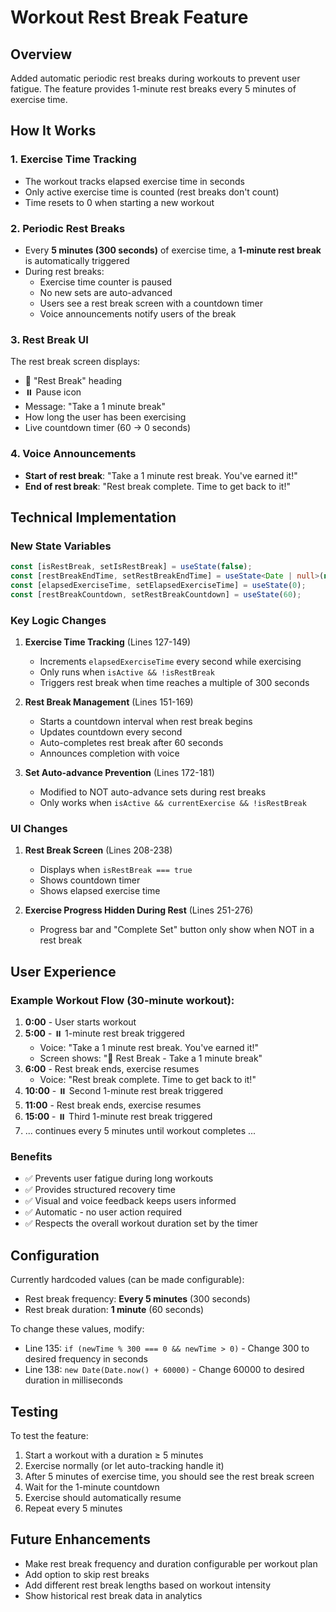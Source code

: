 # Workout Rest Break Feature

## Overview
Added automatic periodic rest breaks during workouts to prevent user fatigue. The feature provides 1-minute rest breaks every 5 minutes of exercise time.

## How It Works

### 1. Exercise Time Tracking
- The workout tracks elapsed exercise time in seconds
- Only active exercise time is counted (rest breaks don't count)
- Time resets to 0 when starting a new workout

### 2. Periodic Rest Breaks
- Every **5 minutes (300 seconds)** of exercise time, a **1-minute rest break** is automatically triggered
- During rest breaks:
  - Exercise time counter is paused
  - No new sets are auto-advanced
  - Users see a rest break screen with a countdown timer
  - Voice announcements notify users of the break

### 3. Rest Break UI
The rest break screen displays:
- 🧘 "Rest Break" heading
- ⏸️ Pause icon
- Message: "Take a 1 minute break"
- How long the user has been exercising
- Live countdown timer (60 → 0 seconds)

### 4. Voice Announcements
- **Start of rest break**: "Take a 1 minute rest break. You've earned it!"
- **End of rest break**: "Rest break complete. Time to get back to it!"

## Technical Implementation

### New State Variables
```typescript
const [isRestBreak, setIsRestBreak] = useState(false);
const [restBreakEndTime, setRestBreakEndTime] = useState<Date | null>(null);
const [elapsedExerciseTime, setElapsedExerciseTime] = useState(0);
const [restBreakCountdown, setRestBreakCountdown] = useState(60);
```

### Key Logic Changes

1. **Exercise Time Tracking** (Lines 127-149)
   - Increments `elapsedExerciseTime` every second while exercising
   - Only runs when `isActive && !isRestBreak`
   - Triggers rest break when time reaches a multiple of 300 seconds

2. **Rest Break Management** (Lines 151-169)
   - Starts a countdown interval when rest break begins
   - Updates countdown every second
   - Auto-completes rest break after 60 seconds
   - Announces completion with voice

3. **Set Auto-advance Prevention** (Lines 172-181)
   - Modified to NOT auto-advance sets during rest breaks
   - Only works when `isActive && currentExercise && !isRestBreak`

### UI Changes

1. **Rest Break Screen** (Lines 208-238)
   - Displays when `isRestBreak === true`
   - Shows countdown timer
   - Shows elapsed exercise time

2. **Exercise Progress Hidden During Rest** (Lines 251-276)
   - Progress bar and "Complete Set" button only show when NOT in a rest break

## User Experience

### Example Workout Flow (30-minute workout):

1. **0:00** - User starts workout
2. **5:00** - ⏸️ 1-minute rest break triggered
   - Voice: "Take a 1 minute rest break. You've earned it!"
   - Screen shows: "🧘 Rest Break - Take a 1 minute break"
3. **6:00** - Rest break ends, exercise resumes
   - Voice: "Rest break complete. Time to get back to it!"
4. **10:00** - ⏸️ Second 1-minute rest break triggered
5. **11:00** - Rest break ends, exercise resumes
6. **15:00** - ⏸️ Third 1-minute rest break triggered
7. ... continues every 5 minutes until workout completes ...

### Benefits
- ✅ Prevents user fatigue during long workouts
- ✅ Provides structured recovery time
- ✅ Visual and voice feedback keeps users informed
- ✅ Automatic - no user action required
- ✅ Respects the overall workout duration set by the timer

## Configuration

Currently hardcoded values (can be made configurable):
- Rest break frequency: **Every 5 minutes** (300 seconds)
- Rest break duration: **1 minute** (60 seconds)

To change these values, modify:
- Line 135: `if (newTime % 300 === 0 && newTime > 0)` - Change 300 to desired frequency in seconds
- Line 138: `new Date(Date.now() + 60000)` - Change 60000 to desired duration in milliseconds

## Testing

To test the feature:
1. Start a workout with a duration ≥ 5 minutes
2. Exercise normally (or let auto-tracking handle it)
3. After 5 minutes of exercise time, you should see the rest break screen
4. Wait for the 1-minute countdown
5. Exercise should automatically resume
6. Repeat every 5 minutes

## Future Enhancements
- Make rest break frequency and duration configurable per workout plan
- Add option to skip rest breaks
- Add different rest break lengths based on workout intensity
- Show historical rest break data in analytics


